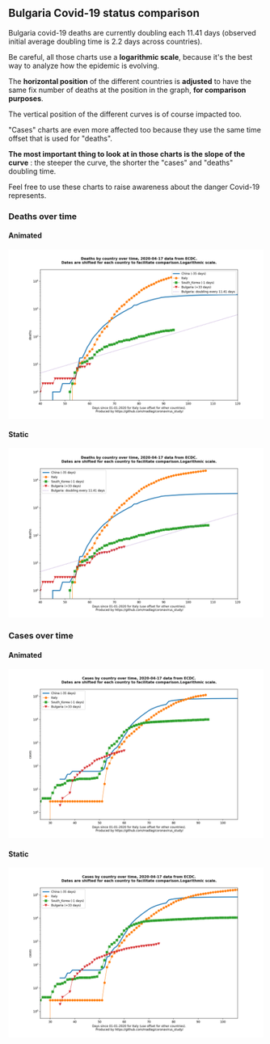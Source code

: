 ## Bulgaria Covid-19 status comparison 

Bulgaria covid-19 deaths are currently doubling each 11.41 days (observed initial average doubling time is 2.2 days across countries).



Be careful, all those charts use a **logarithmic scale**, because it's the best way to analyze how the epidemic is evolving.
 
The **horizontal position** of the different countries is **adjusted** to have the same fix number of deaths at the position in the graph, **for comparison purposes**.

The vertical position of the different curves is of course impacted too.

"Cases" charts are even more affected too because they use the same time offset that is used for "deaths".

**The most important thing to look at in those charts is the slope of the curve** : the steeper the curve, the shorter the "cases" and "deaths" doubling time.

Feel free to use these charts to raise awareness about the danger Covid-19 represents. 


 
### Deaths over time
 
#### Animated
![Bulgaria covid-19 deaths animated chart](https://raw.githubusercontent.com/madlag/coronavirus_study/master/notebooks/graphs/2020-04-17/countries/Bulgaria/2020-04-17_Bulgaria_deaths.gif "Bulgaria covid-19 deaths animated chart")   
 
#### Static
![Bulgaria covid-19 deaths static chart](https://raw.githubusercontent.com/madlag/coronavirus_study/master/notebooks/graphs/2020-04-17/countries/Bulgaria/2020-04-17_Bulgaria_deaths.png "Bulgaria covid-19 deaths static chart")   

 
### Cases over time
 
#### Animated
![Bulgaria covid-19 cases animated chart](https://raw.githubusercontent.com/madlag/coronavirus_study/master/notebooks/graphs/2020-04-17/countries/Bulgaria/2020-04-17_Bulgaria_cases.gif "Bulgaria covid-19 cases animated chart")   
 
#### Static
![Bulgaria covid-19 cases static chart](https://raw.githubusercontent.com/madlag/coronavirus_study/master/notebooks/graphs/2020-04-17/countries/Bulgaria/2020-04-17_Bulgaria_cases.png "Bulgaria covid-19 cases static chart")   


